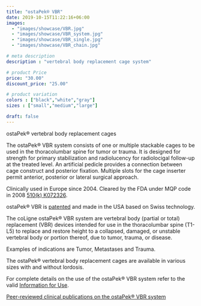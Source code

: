 ```yaml
---
title: "ostaPek® VBR"
date: 2019-10-15T11:22:16+06:00
images: 
  - "images/showcase/VBR.jpg"
  - "images/showcase/VBR_system.jpg"
  - "images/showcase/VBR_single.jpg"
  - "images/showcase/VBR_chain.jpg"

# meta description
description : "vertebral body replacement cage system"

# product Price
price: "30.00"
discount_price: "25.00"

# product variation
colors : ["black","white","gray"]
sizes : ["small","medium","large"]

draft: false
---
```


ostaPek® vertebral body replacement cages

The ostaPek® VBR system consists of one or multiple stackable cages to be used in the thoracolumbar spine for tumor or trauma. It is designed for strength for primary stabilization and radiolucency for radiolocigal follow-up at the treated level. An artificial pedicle provides a connection between cage construct and posterior fixation. Multiple slots for the cage inserter permit anterior, posterior or lateral surgical approach.

Clinically used in Europe since 2004. Cleared by the FDA under MQP code in 2008 [510(k) K072326](https://www.accessdata.fda.gov/cdrh_docs/pdf7/K072326.pdf).

ostaPek® VBR is [patented](http://localhost:1313/download/patents) and made in the USA based on Swiss technology.

The coLigne ostaPek® VBR system are vertebral body (partial or total) replacement (VBR) devices intended for use in the thoracolumbar spine (T1-L5) to replace and restore height to a collapsed, damaged, or unstable vertebral body or portion thereof, due to tumor, trauma, or disease.

Examples of indications are Tumor, Metastases and Trauma.

The ostaPek® vertebral body replacement cages are available in various sizes with and without lordosis.

For complete details on the use of the ostaPek® VBR system refer to the valid  [Information for Use](http://localhost:1313/download/ifu).

[Peer-reviewed clinical publications on the ostaPek® VBR system](http://localhost:1313/publications)